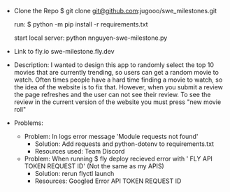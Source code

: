 - Clone the Repo
 $ git clone git@github.com:jugooo/swe_milestones.git

  run: $ python -m pip install -r requirements.txt

  start local server: python nnguyen-swe-milestone.py

- Link to fly.io
  swe-milestone.fly.dev

- Description:
  I wanted to design this app to randomly select the top 10 movies that are currently trending, so users can get a random movie to watch.
  Often times people have a hard time finding a movie to watch, so the idea of the website is to fix that. 
  However, when you submit a review the page refreshes and the user can not see their review.
  To see the review in the current version of the website you must press "new movie roll"


- Problems:
  - Problem: In logs error message 'Module requests not found'
    - Solution: Add requests and python-dotenv to requirements.txt
    - Resources used: Team Discord
  - Problem: When running $ fly deploy recieved error with ' FLY API TOKEN REQUEST ID' (Not the same as my APIS)
    - Solution: rerun flyctl launch
    - Resources: Googled Error API TOKEN REQUEST ID
